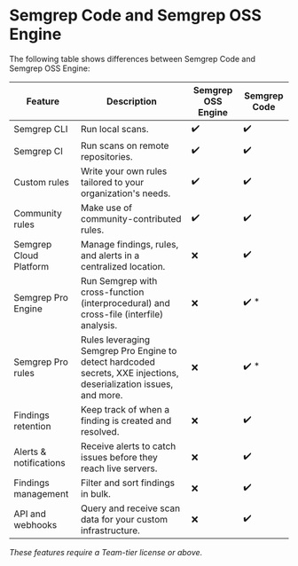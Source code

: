 # Semgrep Code and Semgrep OSS Engine

The following table shows differences between Semgrep Code and Semgrep OSS Engine:

| Feature                | Description | Semgrep OSS Engine | Semgrep Code |
| -------                | ---   | -----------------  | ------------ |
| Semgrep CLI            | Run local scans. | ✔️  | ✔️  |
| Semgrep CI             | Run scans on remote repositories. | ✔️  | ✔️  | 
| Custom rules           | Write your own rules tailored to your organization's needs. | ✔️  | ✔️  |
| Community rules        | Make use of community-contributed rules. | ✔️  | ✔️  |
| Semgrep Cloud Platform | Manage findings, rules, and alerts in a centralized location. | ❌ | ✔️  |
| Semgrep Pro Engine     | Run Semgrep with cross-function (interprocedural) and cross-file (interfile) analysis. | ❌ | ✔️ * |
| Semgrep Pro rules      | Rules leveraging Semgrep Pro Engine to detect hardcoded secrets, XXE injections, deserialization issues, and more. | ❌ | ✔️ * |
| Findings retention     | Keep track of when a finding is created and resolved. | ❌ | ✔️  |
| Alerts & notifications | Receive alerts to catch issues before they reach live servers. | ❌ | ✔️  |
| Findings management    | Filter and sort findings in bulk. | ❌ | ✔️  |
| API and webhooks       | Query and receive scan data for your custom infrastructure. |❌ | ✔️  |
_*These features require a Team-tier license or above*._